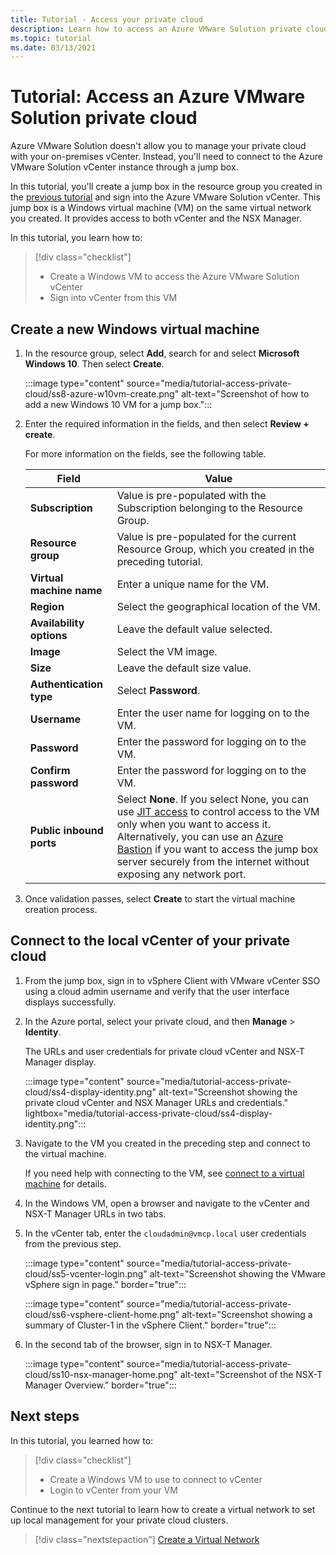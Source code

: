 ```yaml
---
title: Tutorial - Access your private cloud
description: Learn how to access an Azure VMware Solution private cloud
ms.topic: tutorial
ms.date: 03/13/2021
---
```


# Tutorial: Access an Azure VMware Solution private cloud

Azure VMware Solution doesn't allow you to manage your private cloud with your on-premises vCenter. Instead, you'll need to connect to the Azure VMware Solution vCenter instance through a jump box. 

In this tutorial, you'll create a jump box in the resource group you created in the [previous tutorial](tutorial-configure-networking.md) and sign into the Azure VMware Solution vCenter. This jump box is a Windows virtual machine (VM) on the same virtual network you created.  It provides access to both vCenter and the NSX Manager. 

In this tutorial, you learn how to:

> [!div class="checklist"]
> * Create a Windows VM to access the Azure VMware Solution vCenter
> * Sign into vCenter from this VM

## Create a new Windows virtual machine

1. In the resource group, select **Add**, search for and select **Microsoft Windows 10**. Then select **Create**.

   :::image type="content" source="media/tutorial-access-private-cloud/ss8-azure-w10vm-create.png" alt-text="Screenshot of how to add a new Windows 10 VM for a jump box.":::

1. Enter the required information in the fields, and then select **Review + create**. 

   For more information on the fields, see the following table.

   | Field | Value |
   | --- | --- |
   | **Subscription** | Value is pre-populated with the Subscription belonging to the Resource Group. |
   | **Resource group** | Value is pre-populated for the current Resource Group, which you created in the preceding tutorial.  |
   | **Virtual machine name** | Enter a unique name for the VM. |
   | **Region** | Select the geographical location of the VM. |
   | **Availability options** | Leave the default value selected. |
   | **Image** | Select the VM image. |
   | **Size** | Leave the default size value. |
   | **Authentication type**  | Select **Password**. |
   | **Username** | Enter the user name for logging on to the VM. |
   | **Password** | Enter the password for logging on to the VM. |
   | **Confirm password** | Enter the password for logging on to the VM. |
   | **Public inbound ports** | Select **None**. If you select None, you can use [JIT access](../security-center/security-center-just-in-time.md#jit-configure) to control access to the VM only when you want to access it. Alternatively, you can use an [Azure Bastion](../bastion/tutorial-create-host-portal.md) if you want to access the jump box server securely from the internet without exposing any network port.  |


1. Once validation passes, select **Create** to start the virtual machine creation process.

## Connect to the local vCenter of your private cloud

1. From the jump box, sign in to vSphere Client with VMware vCenter SSO using a cloud admin username and verify that the user interface displays successfully.

1. In the Azure portal, select your private cloud, and then **Manage** > **Identity**. 

   The URLs and user credentials for private cloud vCenter and NSX-T Manager display.

   :::image type="content" source="media/tutorial-access-private-cloud/ss4-display-identity.png" alt-text="Screenshot showing the private cloud vCenter and NSX Manager URLs and credentials." lightbox="media/tutorial-access-private-cloud/ss4-display-identity.png":::

1. Navigate to the VM you created in the preceding step and connect to the virtual machine. 

   If you need help with connecting to the VM, see [connect to a virtual machine](../virtual-machines/windows/connect-logon.md#connect-to-the-virtual-machine) for details.

1. In the Windows VM, open a browser and navigate to the vCenter and NSX-T Manager URLs in two tabs. 

1. In the vCenter tab, enter the `cloudadmin@vmcp.local` user credentials from the previous step.

   :::image type="content" source="media/tutorial-access-private-cloud/ss5-vcenter-login.png" alt-text="Screenshot showing the VMware vSphere sign in page." border="true":::

   :::image type="content" source="media/tutorial-access-private-cloud/ss6-vsphere-client-home.png" alt-text="Screenshot showing a summary of Cluster-1 in the vSphere Client." border="true":::

1. In the second tab of the browser, sign in to NSX-T Manager.

   :::image type="content" source="media/tutorial-access-private-cloud/ss10-nsx-manager-home.png" alt-text="Screenshot of the NSX-T Manager Overview." border="true":::



## Next steps

In this tutorial, you learned how to:

> [!div class="checklist"]
> * Create a Windows VM to use to connect to vCenter
> * Login to vCenter from your VM

Continue to the next tutorial to learn how to create a virtual network to set up local management for your private cloud clusters.

> [!div class="nextstepaction"]
> [Create a Virtual Network](tutorial-configure-networking.md)

